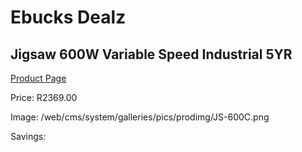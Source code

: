 
# Ebucks Dealz
## Jigsaw 600W Variable Speed Industrial 5YR
[Product Page](https://www.ebucks.com/web/shop/productSelected.do?prodId=1199886016&catId=717342768)

Price: R2369.00

Image: /web/cms/system/galleries/pics/prodimg/JS-600C.png

Savings: 


	